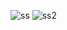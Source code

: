![ss](https://cdn.discordapp.com/attachments/1085046811267448832/1227506766485520394/Screenshot_2024-04-09_at_4.02.06_PM.png?ex=6628a7c3&is=661632c3&hm=fcabd1e8df26051b1e791fa28ec8c1ec813b1fc701b21a216216d0691f37b184&)
![ss2](https://cdn.discordapp.com/attachments/1085046811267448832/1227506767102087259/Screenshot_2024-04-09_at_10.15.38_PM.png?ex=6628a7c3&is=661632c3&hm=1770fba62dc62bb84b9605dbbb7d7782fb0ab5ca9da1eed01bef391b5d9247ec&)

